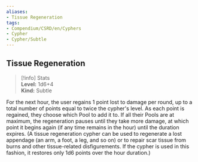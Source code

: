 ```yaml
---
aliases:
- Tissue Regeneration
tags:
- Compendium/CSRD/en/Cyphers
- Cypher
- Cypher/Subtle
---
```


  
## Tissue Regeneration  
>[!info] Stats  
> **Level:** 1d6+4  
> **Kind:** Subtle
  
For the next hour, the user regains 1 point lost to damage per round, up to a total number of points equal to twice the cypher's level. As each point is regained, they choose which Pool to add it to. If all their Pools are at maximum, the regeneration pauses until they take more damage, at which point it begins again (if any time remains in the hour) until the duration expires. (A tissue regeneration cypher can be used to regenerate a lost appendage (an arm, a foot, a leg, and so on) or to repair scar tissue from burns and other tissue-related disfigurements. If the cypher is used in this fashion, it restores only 1d6 points over the hour duration.)